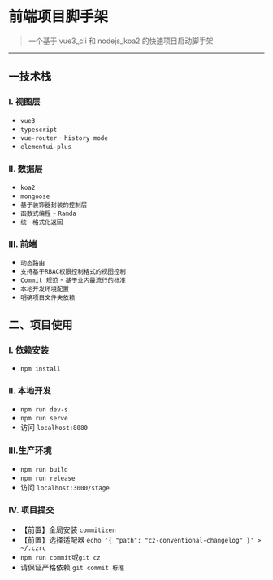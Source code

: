 # 前端项目脚手架

> 一个基于 vue3_cli 和 nodejs_koa2 的快速项目启动脚手架

---

## 一技术栈

### I. 视图层

- `vue3`
- `typescript`
- `vue-router` - `history mode`
- `elementui-plus`

### II. 数据层

- `koa2`
- `mongoose`
- `基于装饰器封装的控制层`
- `函数式编程` - `Ramda`
- `统一格式化返回`

### III. 前端

- `动态路由`
- `支持基于RBAC权限控制格式的视图控制`
- `Commit 规范` - `基于业内最流行的标准`
- `本地开发环境配置`
- `明确项目文件夹依赖`



## 二、项目使用
### I. 依赖安装

- `npm install`

### II. 本地开发

- `npm run dev-s`
- `npm run serve`
- 访问 `localhost:8080`


### III.生产环境

- `npm run build`
- `npm run release`
- 访问 `localhost:3000/stage`


### IV. 项目提交

- 【前置】全局安装 `commitizen`
- 【前置】选择适配器 `echo '{ "path": "cz-conventional-changelog" }' > ~/.czrc`
- `npm run commit`或`git cz`
- 请保证严格依赖 `git commit 标准`
